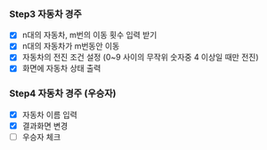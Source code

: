 ### Step3 자동차 경주
- [x] n대의 자동차, m번의 이동 횟수 입력 받기 
- [x] n대의 자동차가 m번동안 이동 
- [x] 자동차의 전진 조건 설정 (0~9 사이의 무작위 숫자중 4 이상일 때만 전진)
- [x] 화면에 자동차 상태 출력

### Step4 자동차 경주 (우승자)
- [x] 자동차 이름 입력
- [x] 결과화면 변경
- [ ] 우승자 체크